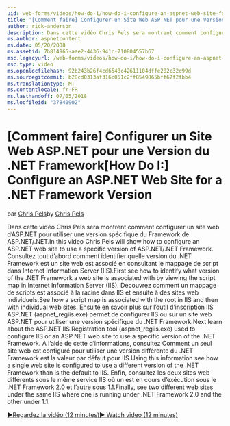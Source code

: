 ```yaml
---
uid: web-forms/videos/how-do-i/how-do-i-configure-an-aspnet-web-site-for-a-net-framework-version
title: '[Comment faire] Configurer un Site Web ASP.NET pour une Version du .NET Framework | Microsoft Docs'
author: rick-anderson
description: Dans cette vidéo Chris Pels sera montrent comment configurer un site web d’ASP.NET pour utiliser une version spécifique du Framework de ASP.NET/.NET. Tout d’abord voir comment identifier quelles v...
ms.author: aspnetcontent
ms.date: 05/20/2008
ms.assetid: 7b814965-aae2-4436-941c-710804557b67
msc.legacyurl: /web-forms/videos/how-do-i/how-do-i-configure-an-aspnet-web-site-for-a-net-framework-version
msc.type: video
ms.openlocfilehash: 92b243b26f4cd6548c42611104dffe282c32c99d
ms.sourcegitcommit: b28cd0313af316c051c2ff8549865bff67f2fbb4
ms.translationtype: MT
ms.contentlocale: fr-FR
ms.lasthandoff: 07/05/2018
ms.locfileid: "37840902"
---
```

<a name="how-do-i-configure-an-aspnet-web-site-for-a-net-framework-version"></a><span data-ttu-id="d13e6-104">[Comment faire] Configurer un Site Web ASP.NET pour une Version du .NET Framework</span><span class="sxs-lookup"><span data-stu-id="d13e6-104">[How Do I:] Configure an ASP.NET Web Site for a .NET Framework Version</span></span>
====================
<span data-ttu-id="d13e6-105">par [Chris Pels](https://twitter.com/chrispels)</span><span class="sxs-lookup"><span data-stu-id="d13e6-105">by [Chris Pels](https://twitter.com/chrispels)</span></span>

<span data-ttu-id="d13e6-106">Dans cette vidéo Chris Pels sera montrent comment configurer un site web d’ASP.NET pour utiliser une version spécifique du Framework de ASP.NET/.NET.</span><span class="sxs-lookup"><span data-stu-id="d13e6-106">In this video Chris Pels will show how to configure an ASP.NET web site to use a specific version of ASP.NET/.NET Framework.</span></span> <span data-ttu-id="d13e6-107">Consultez tout d’abord comment identifier quelle version du .NET Framework est un site web est associé en consultant le mappage de script dans Internet Information Server (IIS).</span><span class="sxs-lookup"><span data-stu-id="d13e6-107">First see how to identify what version of the .NET Framework a web site is associated with by viewing the script map in Internet Information Server (IIS).</span></span> <span data-ttu-id="d13e6-108">Découvrez comment un mappage de scripts est associé à la racine dans IIS et ensuite à des sites web individuels.</span><span class="sxs-lookup"><span data-stu-id="d13e6-108">See how a script map is associated with the root in IIS and then with individual web sites.</span></span> <span data-ttu-id="d13e6-109">Ensuite en savoir plus sur l’outil d’inscription IIS ASP.NET (aspnet\_regiis.exe) permet de configurer IIS ou sur un site web ASP.NET pour utiliser une version spécifique du .NET Framework.</span><span class="sxs-lookup"><span data-stu-id="d13e6-109">Next learn about the ASP.NET IIS Registration tool (aspnet\_regiis.exe) used to configure IIS or an ASP.NET web site to use a specific version of the .NET Framework.</span></span> <span data-ttu-id="d13e6-110">À l’aide de cette d’informations, consultez Comment un seul site web est configuré pour utiliser une version différente du .NET Framework est la valeur par défaut pour IIS.</span><span class="sxs-lookup"><span data-stu-id="d13e6-110">Using this information see how a single web site is configured to use a different version of the .NET Framework than is the default to IIS.</span></span> <span data-ttu-id="d13e6-111">Enfin, consultez les deux sites web différents sous le même service IIS où un est en cours d’exécution sous le .NET Framework 2.0 et l’autre sous 1.1.</span><span class="sxs-lookup"><span data-stu-id="d13e6-111">Finally, see two different web sites under the same IIS where one is running under .NET Framework 2.0 and the other under 1.1.</span></span>

[<span data-ttu-id="d13e6-112">&#9654;Regardez la vidéo (12 minutes)</span><span class="sxs-lookup"><span data-stu-id="d13e6-112">&#9654; Watch video (12 minutes)</span></span>](https://channel9.msdn.com/Blogs/ASP-NET-Site-Videos/how-do-i-configure-an-aspnet-web-site-for-a-net-framework-version)
